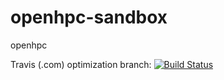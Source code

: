 # openhpc-sandbox
openhpc

Travis (.com) optimization branch:
[![Build Status](https://travis-ci.com/githubfoam/openhpc-sandbox.svg?branch=optimization)](https://travis-ci.com/githubfoam/openhpc-sandbox)  

~~~~


~~~~
